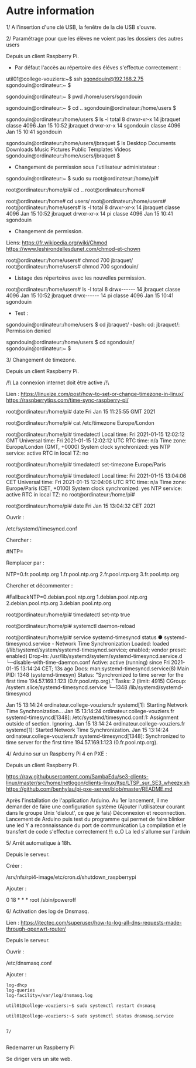 Autre information
=================


1/ A l'insertion d'une clé USB, la fenêtre de la clé USB s'ouvre.


2/ Paramétrage pour que les élèves ne voient pas les dossiers des autres users

Depuis un client Raspberry Pi.

- Par défaut l'accès au répertoire des éléves s'effectue correctement :

util01@college-vouziers:~$ ssh sgondouin@192.168.2.75
sgondouin@ordinateur:~ $ 

sgondouin@ordinateur:~ $ pwd
/home/users/sgondouin

sgondouin@ordinateur:~ $ cd ..
sgondouin@ordinateur:/home/users $

sgondouin@ordinateur:/home/users $ ls -l
total 8
drwxr-xr-x 14 jbraquet  classe 4096 Jan 15 10:52 jbraquet
drwxr-xr-x 14 sgondouin classe 4096 Jan 15 10:41 sgondouin

sgondouin@ordinateur:/home/users/jbraquet $ ls
Desktop  Documents  Downloads  Music  Pictures  Public  Templates  Videos
sgondouin@ordinateur:/home/users/jbraquet $ 

- Changement de permission sous l'utilisateur administateur : 

sgondouin@ordinateur:~ $ sudo su
root@ordinateur:/home/pi# 

root@ordinateur:/home/pi# cd ..
root@ordinateur:/home# 

root@ordinateur:/home# cd users/
root@ordinateur:/home/users# 
root@ordinateur:/home/users# ls -l
total 8
drwxr-xr-x 14 jbraquet classe 4096 Jan 15 10:52 jbraquet
drwxr-xr-x 14 pi       classe 4096 Jan 15 10:41 sgondouin


- Changement de permission.

Liens: 
https://fr.wikipedia.org/wiki/Chmod
https://www.leshirondellesdunet.com/chmod-et-chown

root@ordinateur:/home/users# chmod 700 jbraquet/
root@ordinateur:/home/users# chmod 700 sgondouin/


- Listage des répertoires avec les nouvelles permission.


root@ordinateur:/home/users# ls -l
total 8
drwx------ 14 jbraquet classe 4096 Jan 15 10:52 jbraquet
drwx------ 14 pi       classe 4096 Jan 15 10:41 sgondouin


- Test : 

sgondouin@ordinateur:/home/users $ cd jbraquet/
-bash: cd: jbraquet/: Permission denied

sgondouin@ordinateur:/home/users $ cd sgondouin/
sgondouin@ordinateur:~ $ 


3/ Changement de timezone.

Depuis un client Raspberry Pi.

/!\ La connexion internet doit être active /!\

Lien :
https://linuxize.com/post/how-to-set-or-change-timezone-in-linux/
https://raspberrytips.com/time-sync-raspberry-pi/


root@ordinateur:/home/pi# date
Fri Jan 15 11:25:55 GMT 2021

root@ordinateur:/home/pi# cat /etc/timezone 
Europe/London

root@ordinateur:/home/pi# timedatectl 
               Local time: Fri 2021-01-15 12:02:12 GMT
           Universal time: Fri 2021-01-15 12:02:12 UTC
                 RTC time: n/a
                Time zone: Europe/London (GMT, +0000)
System clock synchronized: yes
              NTP service: active
          RTC in local TZ: no

root@ordinateur:/home/pi# timedatectl set-timezone Europe/Paris

root@ordinateur:/home/pi# timedatectl
               Local time: Fri 2021-01-15 13:04:06 CET
           Universal time: Fri 2021-01-15 12:04:06 UTC
                 RTC time: n/a
                Time zone: Europe/Paris (CET, +0100)
System clock synchronized: yes
              NTP service: active
          RTC in local TZ: no
root@ordinateur:/home/pi# 

root@ordinateur:/home/pi# date
Fri Jan 15 13:04:32 CET 2021

Ouvrir : 

/etc/systemd/timesyncd.conf

Chercher :

#NTP=

Remplacer par : 

NTP=0.fr.pool.ntp.org 1.fr.pool.ntp.org 2.fr.pool.ntp.org 3.fr.pool.ntp.org

Chercher et décommenter : 

#FallbackNTP=0.debian.pool.ntp.org 1.debian.pool.ntp.org 2.debian.pool.ntp.org 3.debian.pool.ntp.org



root@ordinateur:/home/pi# timedatectl set-ntp true


root@ordinateur:/home/pi# systemctl daemon-reload


root@ordinateur:/home/pi# service systemd-timesyncd status
● systemd-timesyncd.service - Network Time Synchronization
   Loaded: loaded (/lib/systemd/system/systemd-timesyncd.service; enabled; vendor preset: enabled)
  Drop-In: /usr/lib/systemd/system/systemd-timesyncd.service.d
           └─disable-with-time-daemon.conf
   Active: active (running) since Fri 2021-01-15 13:14:24 CET; 13s ago
     Docs: man:systemd-timesyncd.service(8)
 Main PID: 1348 (systemd-timesyn)
   Status: "Synchronized to time server for the first time 194.57.169.1:123 (0.fr.pool.ntp.org)."
    Tasks: 2 (limit: 4915)
   CGroup: /system.slice/systemd-timesyncd.service
           └─1348 /lib/systemd/systemd-timesyncd

Jan 15 13:14:24 ordinateur.college-vouziers.fr systemd[1]: Starting Network Time Synchronization...
Jan 15 13:14:24 ordinateur.college-vouziers.fr systemd-timesyncd[1348]: /etc/systemd/timesyncd.conf:1: Assignment outside of section. Ignoring.
Jan 15 13:14:24 ordinateur.college-vouziers.fr systemd[1]: Started Network Time Synchronization.
Jan 15 13:14:24 ordinateur.college-vouziers.fr systemd-timesyncd[1348]: Synchronized to time server for the first time 194.57.169.1:123 (0.fr.pool.ntp.org).


4/ Arduino sur un Raspberry Pi 4 en PXE : 

Depuis un client Raspberry Pi.

https://raw.githubusercontent.com/SambaEdu/se3-clients-linux/master/src/home/netlogon/clients-linux/ltsp/LTSP_sur_SE3_wheezy.sh
https://github.com/benhylau/pi-pxe-server/blob/master/README.md

Après l'installation de l'application Arduino.
Au 1er lancement, il me demander de faire une configuration système
(Ajouter l'utilisateur courant dans le groupe Unix 'dialout', ce que
je fais)
Déconnexion et reconnection.
Lancement de Arduino puis test du programme qui permet de faire blinker une led
Y a reconnaissance du port de communication
La compilation et le transfert de code s'effectue correctement !!: o_O
La led s'allume sur l'arduin


5/ Arrêt automatique à 18h.

Depuis le serveur.

Créer : 

/srv/nfs/rpi4-image/etc/cron.d/shutdown_raspberrypi

Ajouter : 

0 18 * * * root /sbin/poweroff


6/ Activation des log de Dnsmasq.

Lien : 
https://itectec.com/superuser/how-to-log-all-dns-requests-made-through-openwrt-router/


Depuis le serveur.

Ouvrir : 

/etc/dnsmasq.conf

Ajouter : 

    log-dhcp
    log-queries
    log-facility=/var/log/dnsmasq.log
    

```
util01@college-vouziers:~$ sudo systemctl restart dnsmasq
```

```
util01@college-vouziers:~$ sudo systemctl status dnsmasq.service


7/ 


```


Redemarrer un Raspberry Pi

Se diriger vers un site web.


